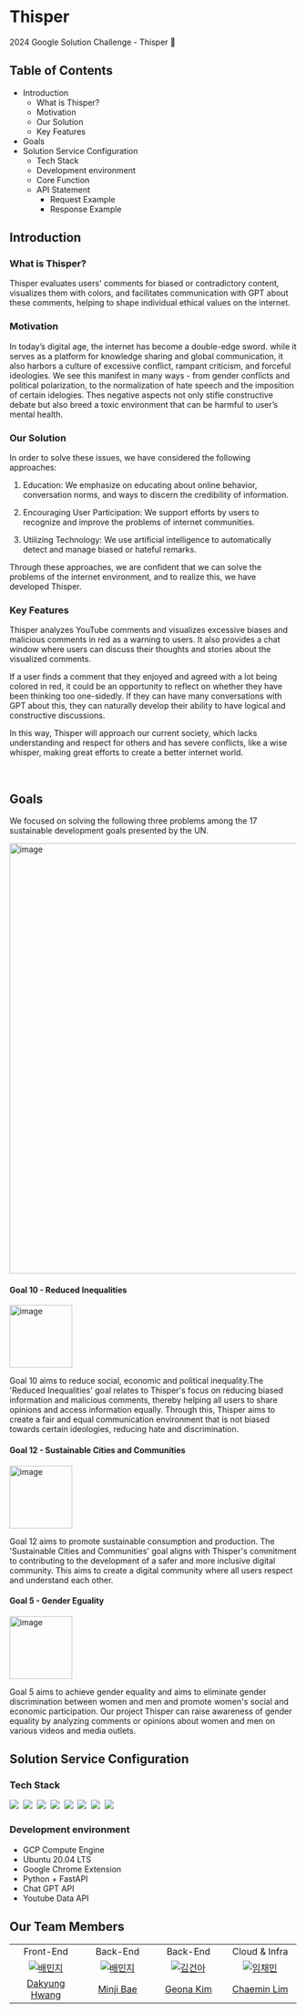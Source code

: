 # Thisper

2024 Google Solution Challenge - Thisper 🌟

## Table of Contents

- Introduction
  - What is Thisper?
  - Motivation
  - Our Solution
  - Key Features
- Goals
- Solution Service Configuration
  - Tech Stack
  - Development environment
  - Core Function
  - API Statement
    - Request Example
    - Response Example

## Introduction

### What is Thisper?

Thisper evaluates users' comments for biased or contradictory content, visualizes them with colors, and facilitates communication with GPT about these comments, helping to shape individual ethical values on the internet.

### Motivation

In today’s digital age, the internet has become a double-edge sword. while it serves as a platform for knowledge sharing and global communication, it also harbors a culture of excessive conflict, rampant criticism, and forceful ideologies.
We see this manifest in many ways - from gender conflicts and political polarization, to the normalization of hate speech and the imposition of certain idelogies. Thes negative aspects not only stifle constructive debate but also breed a toxic environment that can be harmful to user’s mental health.

### Our Solution

In order to solve these issues, we have considered the following
approaches:

1. Education: We emphasize on educating about online behavior,
   conversation norms, and ways to discern the credibility of
   information.

2. Encouraging User Participation: We support efforts by users to
   recognize and improve the problems of internet communities.

3. Utilizing Technology: We use artificial intelligence to
   automatically detect and manage biased or hateful remarks.

Through these approaches, we are confident that we can solve the
problems of the internet environment, and to realize this, we have
developed Thisper.

### Key Features

Thisper analyzes YouTube comments and visualizes excessive biases and malicious comments in red as a warning to users. It also provides a chat window where users can discuss their thoughts and stories about the visualized comments.

If a user finds a comment that they enjoyed and agreed with a lot being colored in red, it could be an opportunity to reflect on whether they have been thinking too one-sidedly. If they can have many conversations with GPT about this, they can naturally develop their ability to have logical and constructive discussions.

In this way, Thisper will approach our current society, which lacks understanding and respect for others and has severe conflicts, like a wise whisper, making great efforts to create a better internet world.

<br />

## Goals

We focused on solving the following three problems among the 17 sustainable development goals presented by the UN.

<img width="755" alt="image" src="https://github.com/Antraxmin/Thisper-server/assets/77287236/e36ebfe7-a213-4f9f-9aca-594f582f7265">

<br />

#### Goal 10 - Reduced Inequalities

<img width="110" alt="image" src="https://github.com/Antraxmin/Thisper-server/assets/77287236/58daa8e6-998b-4dbb-99bc-f6a968a1acb7">

Goal 10 aims to reduce social, economic and political inequality.The 'Reduced Inequalities' goal relates to Thisper's focus on reducing biased information and malicious comments, thereby helping all users to share opinions and access information equally. Through this, Thisper aims to create a fair and equal communication environment that is not biased towards certain ideologies, reducing hate and discrimination.

#### Goal 12 - Sustainable Cities and Communities

<img width="110" alt="image" src="https://github.com/Antraxmin/Thisper-server/assets/77287236/d9262ead-fd80-45fc-ba45-d53832b89276">

Goal 12 aims to promote sustainable consumption and production. The 'Sustainable Cities and Communities' goal aligns with Thisper's commitment to contributing to the development of a safer and more inclusive digital community. This aims to create a digital community where all users respect and understand each other.

#### Goal 5 - Gender Eguality

<img width="110" alt="image" src="https://github.com/Antraxmin/Thisper-server/assets/77287236/c3861492-5dcb-4505-8a13-ed22883da067">

Goal 5 aims to achieve gender equality and aims to eliminate gender discrimination between women and men and promote women's social and economic participation. Our project Thisper can raise awareness of gender equality by analyzing comments or opinions about women and men on various videos and media outlets.

## Solution Service Configuration

### Tech Stack

<img src="https://img.shields.io/badge/python-3776AB.svg?style=for-the-badge&logo=python&logoColor=FFFFFF" />&nbsp;
<img src="https://img.shields.io/badge/Anaconda-44A833.svg?style=for-the-badge&logo=Anaconda&logoColor=FFFFFF" />&nbsp;
<img src="https://img.shields.io/badge/FastAPI-009688.svg?style=for-the-badge&logo=FastAPI&logoColor=FFFFFF" />&nbsp;
<img src="https://img.shields.io/badge/Gunicorn-499848.svg?style=for-the-badge&logo=Gunicorn&logoColor=FFFFFF" />&nbsp;
<img src="https://img.shields.io/badge/Chrome Extension-FC521F.svg?style=for-the-badge&logo=Google Chrome&logoColor=FFFFFF" />&nbsp;
<img src="https://img.shields.io/badge/Google Cloud Platform-4285F4.svg?style=for-the-badge&logo=Google Cloud&logoColor=FFFFFF" />&nbsp;
<img src="https://img.shields.io/badge/Google Colab-F9AB00.svg?style=for-the-badge&logo=Google Colab&logoColor=FFFFFF" />&nbsp;
<img src="https://img.shields.io/badge/Ubuntu-E95420.svg?style=for-the-badge&logo=Ubuntu&logoColor=FFFFFF" />&nbsp;

### Development environment

- GCP Compute Engine
- Ubuntu 20.04 LTS
- Google Chrome Extension
- Python + FastAPI
- Chat GPT API
- Youtube Data API

## Our Team Members

<table>
<tr>
<td align="center"> Front-End</td>
<td align="center"> Back-End</td>
<td align="center"> Back-End</td>
<td align="center"> Cloud & Infra</td>

</tr>
  <tr>
    <td align="center" width="120px">
      <a href="https://github.com/Monixc" target="_blank">
        <img src="https://github.com/Monixc.png" alt="배민지" />
      </a>
    </td>
    <td align="center" width="120px">
     <a href="https://github.com/pigi0420" target="_blank">
        <img src="https://github.com/pigi0420.png" alt="배민지" />
      </a>
    </td>
    <td align="center" width="120px">
      <a href="https://github.com/kimgeona" target="_blank">
        <img src="https://github.com/kimgeona.png" alt="김건아" />
      </a>
    </td>
    <td align="center" width="120px">
      <a href="https://github.com/Antraxmin" target="_blank">
        <img src="https://github.com/Antraxmin.png" alt="임채민" />
      </a>
    </td>
    
  </tr>
  <tr>
    <td align="center">
      <a href="https://github.com/Monixc" target="_blank">
        Dakyung Hwang
      </a>
    </td>
     <td align="center">
      <a href="https://github.com/pigi0420" target="_blank">
       Minji Bae
      </a>
    </td> 
     <td align="center">
      <a href="https://github.com/kimgeona" target="_blank">
       Geona Kim
      </a>
       <td align="center">
      <a href="https://github.com/Antraxmin" target="_blank">
        Chaemin Lim
      </a>
    </td>
     
  </tr>
</table>
